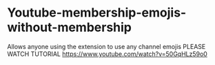 # Youtube-membership-emojis-without-membership
Allows anyone using the extension to use any channel emojis 
PLEASE WATCH TUTORIAL
https://www.youtube.com/watch?v=50GqHLz59o0
